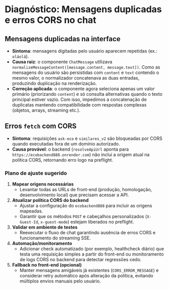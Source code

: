 # Diagnóstico: Mensagens duplicadas e erros CORS no chat

## Mensagens duplicadas na interface
- **Sintoma**: mensagens digitadas pelo usuário aparecem repetidas (ex.: `oláolá`).
- **Causa raiz**: o componente `ChatMessage` utilizava `normalizeMessageContent([message.content, message.text])`. Como as mensagens do usuário são persistidas com `content` e `text` contendo o mesmo valor, o normalizador concatenava as duas entradas, produzindo duplicação na renderização.
- **Correção aplicada**: o componente agora seleciona apenas um valor primário (priorizando `content`) e só consulta alternativas quando o texto principal estiver vazio. Com isso, impedimos a concatenação de duplicatas mantendo compatibilidade com respostas complexas (objetos, arrays, streaming etc.).

## Erros `fetch` com CORS
- **Sintoma**: requisições `ask-eco` e `similares_v2` são bloqueadas por CORS quando executadas fora de um domínio autorizado.
- **Causa provável**: o backend (`resolveApiUrl` aponta para `https://ecobackend888.onrender.com`) não inclui a origem atual na política CORS, retornando erro logo na preflight.

### Plano de ajuste sugerido
1. **Mapear origens necessárias**
   - Levantar todas as URLs de front-end (produção, homologação, desenvolvimento local) que precisam acessar a API.
2. **Atualizar política CORS do backend**
   - Ajustar a configuração do `ecobackend888` para incluir as origens mapeadas.
   - Garantir que os métodos `POST` e cabeçalhos personalizados (`X-Guest-Id`, `x-guest-mode`) estejam liberados no preflight.
3. **Validar em ambiente de testes**
   - Reexecutar o fluxo de chat garantindo ausência de erros CORS e funcionamento do streaming SSE.
4. **Automação/monitoramento**
   - Adicionar check automatizado (por exemplo, healthcheck diário) que testa uma requisição simples a partir do front-end ou monitoramento de logs CORS no backend para detectar regressões cedo.
5. **Fallback no front-end (opcional)**
   - Manter mensagens amigáveis já existentes (`CORS_ERROR_MESSAGE`) e considerar retry automático após alteração da política, evitando múltiplos envios manuais pelo usuário.
